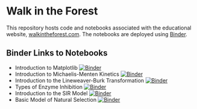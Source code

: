 # Walk in the Forest

This repository hosts code and notebooks associated with the educational website, [walkintheforest.com](https://walkintheforest.com). The notebooks are deployed using [Binder](https://www.mybinder.org).

## Binder Links to Notebooks

- Introduction to Matplotlib [![Binder](https://mybinder.org/badge_logo.svg)](https://mybinder.org/v2/gh/anthony-agbay/walk-in-the-forest-environment/main?urlpath=git-pull%3Frepo%3Dhttps%253A%252F%252Fgithub.com%252Fanthony-agbay%252Fwalk-in-the-forest-code%26urlpath%3Dtree%252Fwalk-in-the-forest-code%252Fnotebooks%252Fintroduction-to-matplotlib%252Fintroduction-to-matplotlib.ipynb%26branch%3Dmain)
- Introduction to Michaelis-Menten Kinetics [![Binder](https://mybinder.org/badge_logo.svg)](https://mybinder.org/v2/gh/anthony-agbay/walk-in-the-forest-environment/main?urlpath=git-pull%3Frepo%3Dhttps%253A%252F%252Fgithub.com%252Fanthony-agbay%252Fwalk-in-the-forest-code%26urlpath%3Dtree%252Fwalk-in-the-forest-code%252Fnotebooks%252Fintroduction-michaelis-menten%252Fintroduction-michaelis-menten.ipynb%26branch%3Dmain)
- Introduction to the Lineweaver-Burk Transformation [![Binder](https://mybinder.org/badge_logo.svg)](https://mybinder.org/v2/gh/anthony-agbay/walk-in-the-forest-environment/main?urlpath=git-pull%3Frepo%3Dhttps%253A%252F%252Fgithub.com%252Fanthony-agbay%252Fwalk-in-the-forest-code%26urlpath%3Dtree%252Fwalk-in-the-forest-code%252Fnotebooks%252Fintroduction-lineweaver-burk%252Fintroduction-lineweaver-burk.ipynb%26branch%3Dmain)
- Types of Enzyme Inhibition [![Binder](https://mybinder.org/badge_logo.svg)](https://mybinder.org/v2/gh/anthony-agbay/walk-in-the-forest-environment/main?urlpath=git-pull%3Frepo%3Dhttps%253A%252F%252Fgithub.com%252Fanthony-agbay%252Fwalk-in-the-forest-code%26urlpath%3Dtree%252Fwalk-in-the-forest-code%252Fnotebooks%252Ftypes-of-enzyme-inhibition%252Ftypes-of-enzyme-inhibition.ipynb%26branch%3Dmain)
- Introduction to the SIR Model [![Binder](https://mybinder.org/badge_logo.svg)](https://mybinder.org/v2/gh/anthony-agbay/walk-in-the-forest-environment/main?urlpath=git-pull%3Frepo%3Dhttps%253A%252F%252Fgithub.com%252Fanthony-agbay%252Fwalk-in-the-forest-code%26urlpath%3Dtree%252Fwalk-in-the-forest-code%252Fnotebooks%252Fintroduction-sir%252Fintroduction-sir.ipynb%26branch%3Dmain)
- Basic Model of Natural Selection [![Binder](https://mybinder.org/badge_logo.svg)](https://mybinder.org/v2/gh/anthony-agbay/walk-in-the-forest-environment/main?urlpath=git-pull%3Frepo%3Dhttps%253A%252F%252Fgithub.com%252Fanthony-agbay%252Fwalk-in-the-forest-code%26urlpath%3Dtree%252Fwalk-in-the-forest-code%252Fnotebooks%252Fbasic-model-natural-selection%252Fbasic-model-natural-selection.ipynb%26branch%3Dmain)